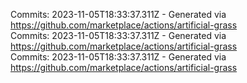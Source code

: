 Commits: 2023-11-05T18:33:37.311Z - Generated via https://github.com/marketplace/actions/artificial-grass
<br>
Commits: 2023-11-05T18:33:37.311Z - Generated via https://github.com/marketplace/actions/artificial-grass
<br>
Commits: 2023-11-05T18:33:37.311Z - Generated via https://github.com/marketplace/actions/artificial-grass
<br>
